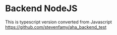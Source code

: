 # Backend NodeJS 

This is typescript version converted from Javascript https://github.com/stevenfamy/aha_backend_test 

